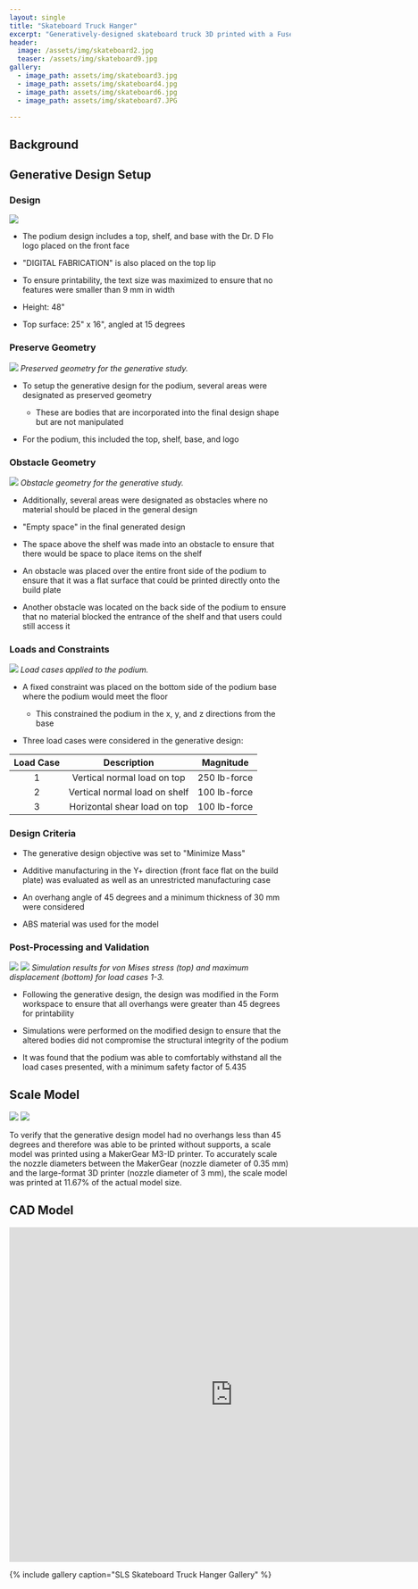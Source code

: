 ```yaml
---
layout: single
title: "Skateboard Truck Hanger"
excerpt: "Generatively-designed skateboard truck 3D printed with a Fuse 1 Selective Laser Sintering (SLS) powder printer."
header:
  image: /assets/img/skateboard2.jpg
  teaser: /assets/img/skateboard9.jpg
gallery:
  - image_path: assets/img/skateboard3.jpg
  - image_path: assets/img/skateboard4.jpg
  - image_path: assets/img/skateboard6.jpg
  - image_path: assets/img/skateboard7.JPG

---
```


## Background



## Generative Design Setup
### Design
![](/assets/img/podium2.png)
-   The podium design includes a top, shelf, and base with the Dr. D Flo logo placed on the front face

-   "DIGITAL FABRICATION" is also placed on the top lip

-   To ensure printability, the text size was maximized to ensure that no features were smaller than 9 mm in width

-   Height: 48"

-   Top surface: 25" x 16", angled at 15 degrees

### Preserve Geometry
![](/assets/img/podium21.png)
_Preserved geometry for the generative study._

-   To setup the generative design for the podium, several areas were designated as preserved geometry

    -   These are bodies that are incorporated into the final design shape but are not manipulated

-   For the podium, this included the top, shelf, base, and logo

### Obstacle Geometry
![](/assets/img/podium20.png)
_Obstacle geometry for the generative study._

-   Additionally, several areas were designated as obstacles where no material should be placed in the general design

  -   "Empty space" in the final generated design

-   The space above the shelf was made into an obstacle to ensure that there would be space to place items on the shelf

-   An obstacle was placed over the entire front side of the podium to ensure that it was a flat surface that could be printed directly onto the build plate

-   Another obstacle was located on the back side of the podium to ensure that no material blocked the entrance of the shelf and that users could still access it

### Loads and Constraints
![](/assets/img/podium22.png)
_Load cases applied to the podium._
-   A fixed constraint was placed on the bottom side of the podium base where the podium would meet the floor

    -   This constrained the podium in the x, y, and z directions from the base

-   Three load cases were considered in the generative design:

| Load Case |          Description          |   Magnitude  |
|:---------:|:-----------------------------:|:------------:|
|     1     |  Vertical normal load on top  | 250 lb-force |
|     2     | Vertical normal load on shelf | 100 lb-force |
|     3     |  Horizontal shear load on top | 100 lb-force |

### Design Criteria

-   The generative design objective was set to "Minimize Mass"

-   Additive manufacturing in the Y+ direction (front face flat on the build plate) was evaluated as well as an unrestricted manufacturing case

-   An overhang angle of 45 degrees and a minimum thickness of 30 mm were considered

-   ABS material was used for the model

### Post-Processing and Validation
![](/assets/img/podium23.png)
![](/assets/img/podium24.png)
_Simulation results for von Mises stress (top) and maximum displacement (bottom) for load cases 1-3._

-   Following the generative design, the design was modified in the Form workspace to ensure that all overhangs were greater than 45 degrees for printability

-   Simulations were performed on the modified design to ensure that the altered bodies did not compromise the structural integrity of the podium

-   It was found that the podium was able to comfortably withstand all the load cases presented, with a minimum safety factor of 5.435
  
## Scale Model
![](/assets/img/podium29.JPG)
![](/assets/img/podium34.png)

To verify that the generative design model had no overhangs less than 45 degrees and therefore was able to be printed without supports, a scale model was printed using a MakerGear M3-ID printer. To accurately scale the nozzle diameters between the MakerGear (nozzle diameter of 0.35 mm) and the large-format 3D printer (nozzle diameter of 3 mm), the scale model was printed at 11.67% of the actual model size.

## CAD Model
<iframe src="https://vanderbilt643.autodesk360.com/shares/public/SH512d4QTec90decfa6ec75ed1f7991e5264?mode=embed" width="800" height="600" allowfullscreen="true" webkitallowfullscreen="true" mozallowfullscreen="true"  frameborder="0"></iframe>



{% include gallery caption="SLS Skateboard Truck Hanger Gallery" %}
